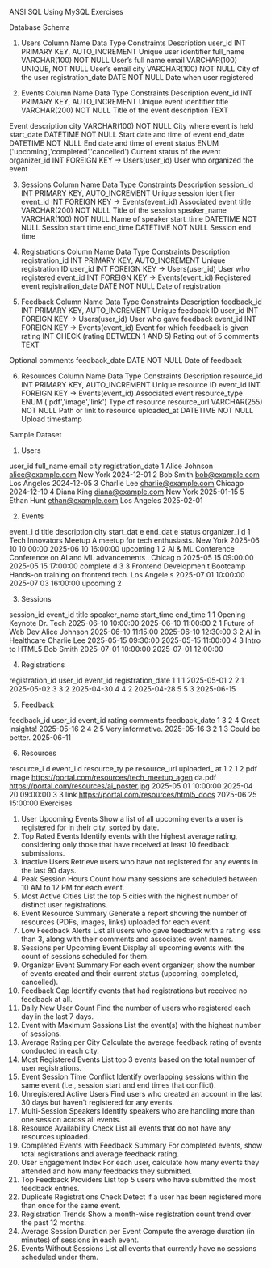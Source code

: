 ANSI SQL Using MySQL Exercises 
 
Database Schema 
 
1. Users 
Column Name Data Type Constraints Description 
user_id INT PRIMARY KEY, AUTO_INCREMENT Unique user identifier 
full_name VARCHAR(100) NOT NULL User’s full name 
email VARCHAR(100) UNIQUE, NOT NULL User’s email 
city VARCHAR(100) NOT NULL City of the user 
registration_date DATE NOT NULL Date when user registered 
 
2. Events 
Column 
Name 
Data Type Constraints Description 
event_id INT PRIMARY KEY, AUTO_INCREMENT Unique event identifier 
title VARCHAR(200) NOT NULL Title of the event 
description TEXT 
 
Event description 
city VARCHAR(100) NOT NULL City where event is held 
start_date DATETIME NOT NULL Start date and time of event 
end_date DATETIME NOT NULL End date and time of event 
status ENUM ('upcoming','completed','cancelled') Current status of the event 
organizer_id INT FOREIGN KEY → Users(user_id) User who organized the 
event 
 
3. Sessions 
Column Name Data Type Constraints Description 
session_id INT PRIMARY KEY, AUTO_INCREMENT Unique session identifier 
event_id INT FOREIGN KEY → Events(event_id) Associated event 
title VARCHAR(200) NOT NULL Title of the session 
speaker_name VARCHAR(100) NOT NULL Name of speaker 
start_time DATETIME NOT NULL Session start time 
end_time DATETIME NOT NULL Session end time 
 
4. Registrations 
Column Name Data Type Constraints Description 
registration_id INT PRIMARY KEY, AUTO_INCREMENT Unique registration ID 
user_id INT FOREIGN KEY → Users(user_id) User who registered 
event_id INT FOREIGN KEY → Events(event_id) Registered event 
registration_date DATE NOT NULL Date of registration 
 
5. Feedback 
Column Name Data Type Constraints Description 
feedback_id INT PRIMARY KEY, AUTO_INCREMENT Unique feedback ID 
user_id INT FOREIGN KEY → Users(user_id) User who gave feedback 
event_id INT FOREIGN KEY → Events(event_id) Event for which feedback is given 
rating INT CHECK (rating BETWEEN 1 AND 5) Rating out of 5 
comments TEXT 
 
Optional comments 
feedback_date DATE NOT NULL Date of feedback 
 
6. Resources 
Column Name Data Type Constraints Description 
resource_id INT PRIMARY KEY, AUTO_INCREMENT Unique resource ID 
event_id INT FOREIGN KEY → Events(event_id) Associated event 
resource_type ENUM ('pdf','image','link') Type of resource 
resource_url VARCHAR(255) NOT NULL Path or link to resource 
uploaded_at DATETIME NOT NULL Upload timestamp 
 
 
Sample Dataset 
 
1. Users 
 
user_id full_name email city registration_date 
1 Alice Johnson alice@example.com New York 2024-12-01 
2 Bob Smith bob@example.com Los Angeles 2024-12-05 
3 Charlie Lee charlie@example.com Chicago 2024-12-10 
4 Diana King diana@example.com New York 2025-01-15 
5 Ethan Hunt ethan@example.com Los Angeles 2025-02-01 
 
2. Events 
 
event_i
 d 
title description city start_dat
 e 
end_dat
 e 
status organizer_i
 d 
1 Tech 
Innovators 
Meetup 
A meetup for 
tech 
enthusiasts. 
New 
York 
2025-06
10 
10:00:00 
2025-06
10 
16:00:00 
upcoming 1 
2 AI & ML 
Conference 
Conference on 
AI and ML 
advancements
 . 
Chicag
 o 
2025-05
15 
09:00:00 
2025-05
15 
17:00:00 
complete
 d 
3 
3 Frontend 
Developmen
 t Bootcamp 
Hands-on 
training on 
frontend tech. 
Los 
Angele
 s 
2025-07
01 
10:00:00 
2025-07
03 
16:00:00 
upcoming 2 
 
3. Sessions 
 
session_id event_id title speaker_name start_time end_time 
1 1 Opening Keynote Dr. Tech 2025-06-10 
10:00:00 
2025-06-10 
11:00:00 
2 1 Future of Web 
Dev 
Alice Johnson 2025-06-10 
11:15:00 
2025-06-10 
12:30:00 
3 2 AI in Healthcare Charlie Lee 2025-05-15 
09:30:00 
2025-05-15 
11:00:00 
4 3 Intro to HTML5 Bob Smith 2025-07-01 
10:00:00 
2025-07-01 
12:00:00 
 
4. Registrations 
 
registration_id user_id event_id registration_date 
1 1 1 2025-05-01 
2 2 1 2025-05-02 
3 3 2 2025-04-30 
4 4 2 2025-04-28 
5 5 3 2025-06-15 
 
5. Feedback 
 
feedback_id user_id event_id rating comments feedback_date 
1 3 2 4 Great insights! 2025-05-16 
2 4 2 5 Very informative. 2025-05-16 
3 2 1 3 Could be better. 2025-06-11 
 
6. Resources 
 
resource_i
 d 
event_i
 d 
resource_ty
 pe 
resource_url uploaded_
 at 
1 
2 
1 
2 
pdf 
image 
https://portal.com/resources/tech_meetup_agen
 da.pdf 
https://portal.com/resources/ai_poster.jpg 
2025-05
01 
10:00:00 
2025-04
20 
09:00:00 
3 
3 
link 
https://portal.com/resources/html5_docs 
2025-06
25 
15:00:00 
Exercises 
1. User Upcoming Events 
Show a list of all upcoming events a user is registered for in their city, sorted by date. 
2. Top Rated Events 
Identify events with the highest average rating, considering only those that have received at 
least 10 feedback submissions. 
3. Inactive Users 
Retrieve users who have not registered for any events in the last 90 days. 
4. Peak Session Hours 
Count how many sessions are scheduled between 10 AM to 12 PM for each event. 
5. Most Active Cities 
List the top 5 cities with the highest number of distinct user registrations. 
6. Event Resource Summary 
Generate a report showing the number of resources (PDFs, images, links) uploaded for each 
event. 
7. Low Feedback Alerts 
List all users who gave feedback with a rating less than 3, along with their comments and 
associated event names. 
8. Sessions per Upcoming Event 
Display all upcoming events with the count of sessions scheduled for them. 
9. Organizer Event Summary 
For each event organizer, show the number of events created and their current status 
(upcoming, completed, cancelled). 
10. Feedback Gap 
Identify events that had registrations but received no feedback at all. 
11. Daily New User Count 
Find the number of users who registered each day in the last 7 days. 
12. Event with Maximum Sessions 
List the event(s) with the highest number of sessions. 
13. Average Rating per City 
Calculate the average feedback rating of events conducted in each city. 
14. Most Registered Events 
List top 3 events based on the total number of user registrations. 
15. Event Session Time Conflict 
Identify overlapping sessions within the same event (i.e., session start and end times that 
conflict). 
16. Unregistered Active Users 
Find users who created an account in the last 30 days but haven’t registered for any events. 
17. Multi-Session Speakers 
Identify speakers who are handling more than one session across all events. 
18. Resource Availability Check 
List all events that do not have any resources uploaded. 
19. Completed Events with Feedback Summary 
For completed events, show total registrations and average feedback rating. 
20. User Engagement Index 
For each user, calculate how many events they attended and how many feedbacks they 
submitted. 
21. Top Feedback Providers 
List top 5 users who have submitted the most feedback entries. 
22. Duplicate Registrations Check 
Detect if a user has been registered more than once for the same event. 
23. Registration Trends 
Show a month-wise registration count trend over the past 12 months. 
24. Average Session Duration per Event 
Compute the average duration (in minutes) of sessions in each event. 
25. Events Without Sessions 
List all events that currently have no sessions scheduled under them.